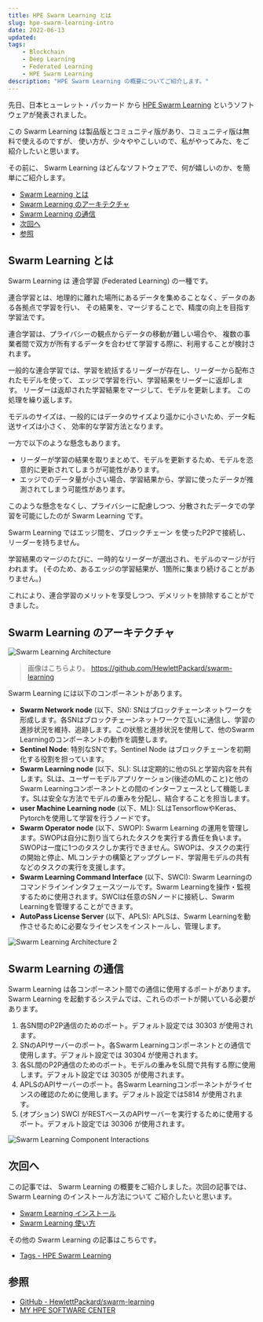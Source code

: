 ```yaml
---
title: HPE Swarm Learning とは
slug: hpe-swarm-learning-intro
date: 2022-06-13
updated:
tags:
    - Blockchain
    - Deep Learning
    - Federated Learning
    - HPE Swarm Learning
description: "HPE Swarm Learning の概要についてご紹介します。"
---
```


先日、日本ヒューレット・パッカード から [HPE Swarm Learning](https://www.hpe.com/jp/ja/japan/newsroom/press-release/2022/052502.html) というソフトウェアが発表されました。

この Swarm Learning は製品版とコミュニティ版があり、コミュニティ版は無料で使えるのですが、
使い方が、少々ややこしいので、私がやってみた、をご紹介したいと思います。

その前に、 Swarm Learning はどんなソフトウェアで、何が嬉しいのか、を簡単にご紹介します。


<!-- START doctoc generated TOC please keep comment here to allow auto update -->
<!-- DON'T EDIT THIS SECTION, INSTEAD RE-RUN doctoc TO UPDATE -->

- [Swarm Learning とは](#swarm-learning-%E3%81%A8%E3%81%AF)
- [Swarm Learning のアーキテクチャ](#swarm-learning-%E3%81%AE%E3%82%A2%E3%83%BC%E3%82%AD%E3%83%86%E3%82%AF%E3%83%81%E3%83%A3)
- [Swarm Learning の通信](#swarm-learning-%E3%81%AE%E9%80%9A%E4%BF%A1)
- [次回へ](#%E6%AC%A1%E5%9B%9E%E3%81%B8)
- [参照](#%E5%8F%82%E7%85%A7)

<!-- END doctoc generated TOC please keep comment here to allow auto update -->


## Swarm Learning とは

Swarm Learning は 連合学習 (Federated Learning) の一種です。

連合学習とは、地理的に離れた場所にあるデータを集めることなく、データのある各拠点で学習を行い、
その結果を、マージすることで、精度の向上を目指す学習法です。

連合学習は、プライバシーの観点からデータの移動が難しい場合や、
複数の事業者間で双方が所有するデータを合わせて学習する際に、利用することが検討されます。

一般的な連合学習では、学習を統括するリーダーが存在し、リーダーから配布されたモデルを使って、
エッジで学習を行い、学習結果をリーダーに返却します。
リーダーは返却された学習結果をマージして、モデルを更新します。
この処理を繰り返します。

モデルのサイズは、一般的にはデータのサイズより遥かに小さいため、データ転送サイズは小さく、
効率的な学習方法となります。

一方で以下のような懸念もあります。

- リーダーが学習の結果を取りまとめて、モデルを更新するため、モデルを恣意的に更新されてしまうが可能性があります。
- エッジでのデータ量が小さい場合、学習結果から、学習に使ったデータが推測されてしまう可能性があります。

このような懸念をなくし、プライバシーに配慮しつつ、分散されたデータでの学習を可能にしたのが Swarm Learning です。


Swarm Learning ではエッジ間を、ブロックチェーン を使ったP2Pで接続し、リーダーを持ちません。

学習結果のマージのたびに、一時的なリーダーが選出され、モデルのマージが行われます。
(そのため、あるエッジの学習結果が、1箇所に集まり続けることがありません。)

これにより、連合学習のメリットを享受しつつ、デメリットを排除することができました。


## Swarm Learning のアーキテクチャ

![Swarm Learning Architecture](/blog/20220615145528.png)

> 画像はこちらより。
> https://github.com/HewlettPackard/swarm-learning

Swarm Learning には以下のコンポーネントがあります。

- **Swarm Network node** (以下、SN): SNはブロックチェーンネットワークを形成します。各SNはブロックチェーンネットワークで互いに通信し、学習の進捗状況を維持、追跡します。この状態と進捗状況を使用して、他のSwarm Learningのコンポーネントの動作を調整します。
- **Sentinel Node**: 特別なSNです。Sentinel Node はブロックチェーンを初期化する役割を担っています。
- **Swarm Learning node** (以下、SL): SLは定期的に他のSLと学習内容を共有します。SLは、ユーザーモデルアプリケーション(後述のMLのこと)と他のSwarm Learningコンポーネントとの間のインターフェースとして機能します。SLは安全な方法でモデルの重みを分配し、結合することを担当します。
- **user Machine Learning node** (以下、ML): SLはTensorflowやKeras、Pytorchを使用して学習を行うノードです。
- **Swarm Operator node** (以下、SWOP): Swarm Learning の運用を管理します。SWOPは自分に割り当てられたタスクを実行する責任を負います。SWOPは一度に1つのタスクしか実行できません。SWOPは、タスクの実行の開始と停止、MLコンテナの構築とアップグレード、学習用モデルの共有などのタスクの実行を支援します。
- **Swarm Learning Command Interface** (以下、SWCI): Swarm Learningのコマンドラインインタフェースツールです。Swarm Learningを操作・監視するために使用されます。SWCIは任意のSNノードに接続し、Swarm Learningを管理することができます。
- **AutoPass License Server** (以下、APLS): APLSは、Swarm Learningを動作させるために必要なライセンスをインストールし、管理します。

![Swarm Learning Architecture 2](/blog/20220615150111.png)


## Swarm Learning の通信

Swarm Learning は各コンポーネント間での通信に使用するポートがあります。
Swarm Learning を起動するシステムでは、これらのポートが開いている必要があります。

1. 各SN間のP2P通信のためのポート。デフォルト設定では 30303 が使用されます。
2. SNのAPIサーバーのポート。各Swarm Learningコンポーネントとの通信で使用します。デフォルト設定では 30304 が使用されます。
3. 各SL間のP2P通信のためのポート。モデルの重みをSL間で共有する際に使用します。デフォルト設定では 30305 が使用されます。
4. APLSのAPIサーバーのポート。各Swarm Learningコンポーネントがライセンスの確認のために使用します。デフォルト設定では5814 が使用されます。
5. (オプション) SWCI がRESTベースのAPIサーバーを実行するために使用するポート。デフォルト設定では 30306 が使用されます。

![Swarm Learning Component Interactions](/blog/20220615151014.png)


## 次回へ

この記事では、 Swarm Learning の概要をご紹介しました。次回の記事では、Swarm Learning のインストール方法について
ご紹介したいと思います。

- [Swarm Learning インストール](../hpe-swarm-learning-install/)
- [Swarm Learning 使い方](../hpe-swarm-learning-how-to-use/)

その他の Swarm Learning の記事はこちらです。

- [Tags - HPE Swarm Learning](/tag/HPE%20Swarm%20Learning/)

## 参照

- [GitHub - HewlettPackard/swarm-learning](https://github.com/HewlettPackard/swarm-learning)
- [MY HPE SOFTWARE CENTER](https://myenterpriselicense.hpe.com/cwp-ui/auth/login)
